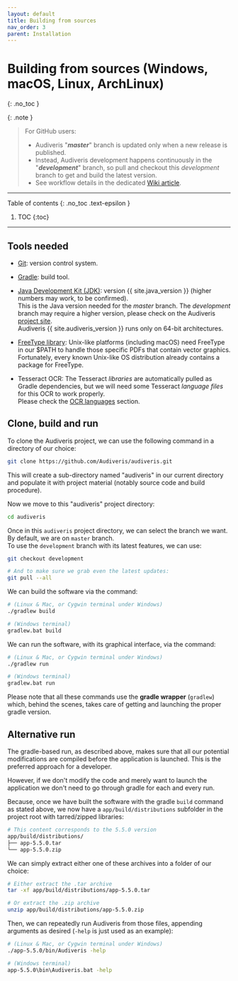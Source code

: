 ```yaml
---
layout: default
title: Building from sources
nav_order: 3
parent: Installation
---
```

# Building from sources (Windows, macOS, Linux, ArchLinux)
{: .no_toc }

{: .note }
> For GitHub users:
> - Audiveris "***master***" branch is updated only when a new release is published.
> - Instead, Audiveris development happens continuously in the "***development***" branch,
> so pull and checkout this *development* branch to get and build the latest version.
> - See workflow details in the dedicated [Wiki article][workflow].

---
Table of contents
{: .no_toc .text-epsilon }
1. TOC
{:toc}
---

## Tools needed

* [Git][git]: version control system.

* [Gradle][gradle]: build tool.

* [Java Development Kit (JDK)][jdk]: version {{ site.java_version }}
 (higher numbers may work, to be confirmed).  
  This is the Java version needed for the *master* branch.
  The *development* branch may require a higher version, please
  check on the Audiveris [project site](https://github.com/Audiveris/audiveris/tree/development?tab=readme-ov-file#development-versions).  
  Audiveris {{ site.audiveris_version }} runs only on 64-bit architectures.

* [FreeType library][freetype]: Unix-like platforms (including macOS) need FreeType in our $PATH
to handle those specific PDFs that contain vector graphics.  
Fortunately, every known Unix-like OS distribution already contains a package for FreeType.

* Tesseract OCR: The Tesseract *libraries* are automatically pulled as Gradle dependencies,
but we will need some Tesseract *language files* for this OCR to work properly.  
Please check the [OCR languages](../../guides/main/languages.md) section.

## Clone, build and run
To clone the Audiveris project, we can use the following command in a directory of our choice:

```sh
git clone https://github.com/Audiveris/audiveris.git
```

This will create a sub-directory named "audiveris" in our current directory and populate it with
project material (notably source code and build procedure).

Now we move to this "audiveris" project directory:

```sh
cd audiveris
```

Once in this `audiveris` project directory, we can select the branch we want.   
By default, we are on `master` branch.  
To use the `development` branch with its latest features, we can use:

```sh
git checkout development

# And to make sure we grab even the latest updates:
git pull --all
```
We can build the software via the command:
```sh
# (Linux & Mac, or Cygwin terminal under Windows)
./gradlew build
```
```sh
# (Windows terminal)
gradlew.bat build
```

We can run the software, with its graphical interface, via the command:

```sh
# (Linux & Mac, or Cygwin terminal under Windows)
./gradlew run
```
```sh
# (Windows terminal)
gradlew.bat run
```

Please note that all these commands use the **gradle wrapper** (`gradlew`) which,
behind the scenes, takes care of getting and launching the proper gradle version.

## Alternative run

The gradle-based run, as described above, makes sure that all our potential modifications are
compiled before the application is launched.
This is the preferred approach for a developer.

However, if we don't modify the code and merely want to launch the 
application we don't need to go through gradle for each and every run.

Because, once we have built the software with the gradle `build` command as stated above,
we now have a `app/build/distributions` subfolder in the project root with tarred/zipped libraries:

```sh
# This content corresponds to the 5.5.0 version
app/build/distributions/
├── app-5.5.0.tar
└── app-5.5.0.zip
```

We can simply extract either one of these archives into a folder of our choice:

```sh
# Either extract the .tar archive
tar -xf app/build/distributions/app-5.5.0.tar
```

```sh
# Or extract the .zip archive
unzip app/build/distributions/app-5.5.0.zip
```

Then, we can repeatedly run Audiveris from those files,
appending arguments as desired (`-help` is just used as an example):

```sh
# (Linux & Mac, or Cygwin terminal under Windows)
./app-5.5.0/bin/Audiveris -help
```

```sh
# (Windows terminal)
app-5.5.0\bin\Audiveris.bat -help
```

[freetype]: https://www.freetype.org
[git]:      https://git-scm.com
[gradle]:   https://gradle.org
[jdk]:      http://www.oracle.com/technetwork/java/javase/downloads/index.html
[workflow]: https://github.com/Audiveris/audiveris/wiki/Git-Workflow
